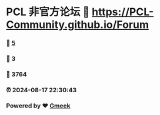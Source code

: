 # PCL 非官方论坛 :link: https://PCL-Community.github.io/Forum 
### :page_facing_up: [5](https://PCL-Community.github.io/Forum/tag.html) 
### :speech_balloon: 3 
### :hibiscus: 3764 
### :alarm_clock: 2024-08-17 22:30:43 
### Powered by :heart: [Gmeek](https://github.com/Meekdai/Gmeek)
